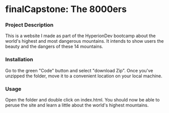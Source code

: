 # finalCapstone: The 8000ers

### Project Description

This is a website I made as part of the HyperionDev bootcamp about the world's highest and most dangerous mountains. 
It intends to show users the beauty and the dangers of these 14 mountains.

### Installation

Go to the green "Code" button and select "download Zip".
Once you've unzipped the folder, move it to a convenient location on your local machine.

### Usage

Open the folder and double click on index.html. 
You should now be able to peruse the site and learn a little about the world's highest mountains.

